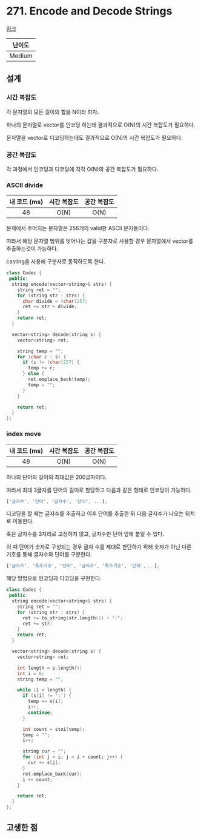 # 271. Encode and Decode Strings

[링크](https://leetcode.com/problems/encode-and-decode-strings/)

| 난이도 |
| :----: |
| Medium |

## 설계

### 시간 복잡도

각 문자열의 모든 길이의 합을 N이라 하자.

하나의 문자열로 vector를 인코딩 하는데 결과적으로 O(N)의 시간 복잡도가 필요하다.

문자열을 vector로 디코딩하는데도 결과적으로 O(N)의 시간 복잡도가 필요하다.

### 공간 복잡도

각 과정에서 인코딩과 디코딩에 각각 O(N)의 공간 복잡도가 필요하다.

### ASCII divide

| 내 코드 (ms) | 시간 복잡도 | 공간 복잡도 |
| :----------: | :---------: | :---------: |
|      48      |    O(N)     |    O(N)     |

문제에서 주어지는 문자열은 256개의 valid한 ASCII 문자들이다.

따라서 해당 문자열 범위를 벗어나는 값을 구분자로 사용할 경우 문자열에서 vector를 추출하는것이 가능하다.

casting을 사용해 구분자로 동작하도록 한다.

```cpp
class Codec {
 public:
  string encode(vector<string>& strs) {
    string ret = "";
    for (string str : strs) {
      char divide = (char)257;
      ret += str + divide;
    }
    return ret;
  }

  vector<string> decode(string s) {
    vector<string> ret;

    string temp = "";
    for (char c : s) {
      if (c != (char)257) {
        temp += c;
      } else {
        ret.emplace_back(temp);
        temp = "";
      }
    }

    return ret;
  }
};
```

### index move

| 내 코드 (ms) | 시간 복잡도 | 공간 복잡도 |
| :----------: | :---------: | :---------: |
|      48      |    O(N)     |    O(N)     |

하나의 단어의 길이의 최대값은 200글자이다.

따라서 최대 3글자를 단어의 길이로 할당하고 다음과 같은 형태로 인코딩이 가능하다.

```javascript
['글자수', '단어', '글자수', '단어', ...];
```

디코딩을 할 때는 글자수를 추출하고 이후 단어를 추출한 뒤 다음 글자수가 나오는 위치로 이동한다.

혹은 글자수를 3자리로 고정하지 않고, 글자수만 단어 앞에 붙일 수 있다.

이 때 단어가 숫자로 구성되는 경우 글자 수를 제대로 판단하기 위해 숫자가 아닌 다른 기호를 통해 글자수와 단어를 구분한다.

```javascript
['글자수', '특수기호', '단어', '글자수', '특수기호', '단어',...];
```

해당 방법으로 인코딩과 디코딩을 구현한다.

```cpp
class Codec {
 public:
  string encode(vector<string>& strs) {
    string ret = "";
    for (string str : strs) {
      ret += to_string(str.length()) + ":";
      ret += str;
    }
    return ret;
  }

  vector<string> decode(string s) {
    vector<string> ret;

    int length = s.length();
    int i = 0;
    string temp = "";

    while (i < length) {
      if (s[i] != ':') {
        temp += s[i];
        i++;
        continue;
      }

      int count = stoi(temp);
      temp = "";
      i++;

      string cur = "";
      for (int j = i; j < i + count; j++) {
        cur += s[j];
      }
      ret.emplace_back(cur);
      i += count;
    }

    return ret;
  }
};
```

## 고생한 점
